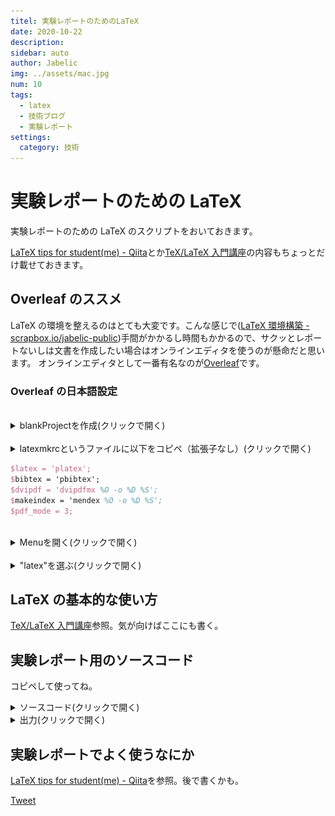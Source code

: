 ```yaml
---
titel: 実験レポートのためのLaTeX
date: 2020-10-22
description:
sidebar: auto
author: Jabelic
img: ../assets/mac.jpg
num: 10
tags:
  - latex
  - 技術ブログ
  - 実験レポート
settings:
  category: 技術
---
```


# 実験レポートのための LaTeX

実験レポートのための LaTeX のスクリプトをおいておきます。

[LaTeX tips for student(me) - Qiita](https://qiita.com/jabelic/items/bf0b86882a4f3525661d)とか[TeX/LaTeX 入門講座](https://qiita.com/jabelic/items/7c8c10d241449d834878)の内容もちょっとだけ載せておきます。

## Overleaf のススメ

LaTeX の環境を整えるのはとても大変です。こんな感じで([LaTeX 環境構築 - scrapbox.io/jabelic-public](https://scrapbox.io/jabelic-public/LaTeX_%E7%92%B0%E5%A2%83%E6%A7%8B%E7%AF%89))手間がかかるし時間もかかるので、サクッとレポートないしは文書を作成したい場合はオンラインエディタを使うのが懸命だと思います。
オンラインエディタとして一番有名なのが[Overleaf](http://overleaf.com/)です。

### Overleaf の日本語設定

<br>
<details><summary>blankProjectを作成(クリックで開く)</summary>
<img src="../../.vuepress/assets/home-ol.png" width=100%>
</details>
<br>
<details><summary>latexmkrcというファイルに以下をコピペ（拡張子なし）(クリックで開く)</summary>
<img src="../../.vuepress/assets/latexmkrc.png" width=100%>
</details>

```tex
$latex = 'platex';
$bibtex = 'pbibtex';
$dvipdf = 'dvipdfmx %O -o %D %S';
$makeindex = 'mendex %O -o %D %S';
$pdf_mode = 3;
```

<br>

<details><summary>Menuを開く(クリックで開く)</summary>
<img src="../../.vuepress/assets/menu.png" width=100%>
</details>
<br>
<details><summary>"latex"を選ぶ(クリックで開く)</summary>
<img src="../../.vuepress/assets/choice_latex.png" width=100%>
</details>

## LaTeX の基本的な使い方

[TeX/LaTeX 入門講座](https://qiita.com/jabelic/items/7c8c10d241449d834878)参照。気が向けばここにも書く。

## 実験レポート用のソースコード

コピペして使ってね。

<details><summary>ソースコード(クリックで開く)</summary>

```tex
\documentclass{jarticle}
\usepackage{geometry}
%\usepackage[dvipdfmx]{graphicx}
\usepackage{amssymb}%白抜き文字(mathbb)
\usepackage[dvipdfmx]{hyperref,graphicx}
\usepackage{pxrubrica}
\usepackage{bm}
\usepackage{amsmath}
\usepackage{ascmac}
\usepackage{comment}
\usepackage{url}
\usepackage{siunitx}
\usepackage{listings}
\usepackage{here}%[H]で強制的にその位置に図や表を出力
\lstset{%
  language={Python},
  basicstyle={\small},%
  identifierstyle={\small},%
  commentstyle={\small\itshape\color[rgb]{0,0.5,0}},%
  keywordstyle={\small\bfseries\color[rgb]{0,0,1}},%
  ndkeywordstyle={\small},%
  stringstyle={\small\ttfamily\color[rgb]{1,0,1}},
  frame={tb},
  breaklines=true,
  columns=[l]{fullflexible},%
  numbers=left,%
  xrightmargin=0zw,%
  xleftmargin=3zw,%
  numberstyle={\scriptsize},%
  stepnumber=1,
  numbersep=1zw,%
  lineskip=-0.5ex%
}

%\begin{eqnarray*}\end{eqnarray*}
\title{ 第n回 }
\author{ 年組 No. \\共同実験者： \\指導教員：}
\date{実験日：..2019\ \ \ 天候：　気温：\si{\degreeCelsius}　湿度：\%}
\begin{document}

\maketitle
\tableofcontents%目次を表示

\newpage
\section{実験の目的}
\begin{enumerate}
\item hoge
\item huga
\end{enumerate}

\section{実験の原理}
\begin{equation*}
\hat{\bm{w}}\bm{x} + \hat{b} =
     \left\{
     \begin{aligned}
          = \geq 0 \hspace{5mm}\Longrightarrow\hspace{5mm}G_1\\
          = < 0 \hspace{5mm}\Longrightarrow\hspace{5mm}G_2\\
     \end{aligned}
     \right.
 \end{equation*}

\section{実験方法}
\begin{equation}\
     \begin{aligned}\
\verb|\begin{equation}|\\
\verb|\begin{matrix}|\\
\verb|a_{11}&a_{12}\\|\\
\verb|a_{21} & a_{22}\\|\\
\verb|\end{matrix}|\\
\verb|\end{equation}|\\
     \end{aligned}\
     \quad \text{$\hspace{10mm}\Longrightarrow\hspace{10mm}$}\
     \begin{aligned}\
\begin{matrix}\
a_{11}&a_{12}\\
a_{21} & a_{22}\\
\end{matrix}\
     \end{aligned}\
 \end{equation}\

\begin{equation}\
%\begin{aligned}\
\begin{matrix}\
a_{11}&a_{12}\\
a_{21} & a_{22}\\
\end{matrix}\
%\end{aligned}\
 \end{equation}\




\section{実験装置・器具の情報}
\subsection{用意したもの}

\section{実験結果}

\section{考察}

\section{課題}

\begin{thebibliography}{9}
  %\bibitem{1} 並木雅俊 「大学生のための物理入門」P.95, 98 (2010).
  %\bibitem{1}\href{http://www.wakariyasui.sakura.ne.jp/p/wave/onnpa/onnpa.html}{音波　■わかりやすい高校物理の部屋■}\url{http://www.wakariyasui.sakura.ne.jp/p/wave/onnpa/onnpa.html}

\end{thebibliography}

\vspace{10.0cm}

\end{document}

```

</details>

<details><summary> 出力(クリックで開く) </summary>
<img src="../../.vuepress/assets/test_for_Qiita_page-0001.jpg" width=100%>
<img src="../../.vuepress/assets/test_for_Qiita_page-0002.jpg" width=100%>
<img src="../../.vuepress/assets/test_for_Qiita_page-0003.jpg" width=100%>
</details>

## 実験レポートでよく使うなにか

[LaTeX tips for student(me) - Qiita](https://qiita.com/jabelic/items/bf0b86882a4f3525661d)を参照。後で書くかも。

<a href="https://twitter.com/share?ref_src=twsrc%5Etfw" class="twitter-share-button" data-show-count="false">Tweet</a><script async src="https://platform.twitter.com/widgets.js" charset="utf-8"></script>
